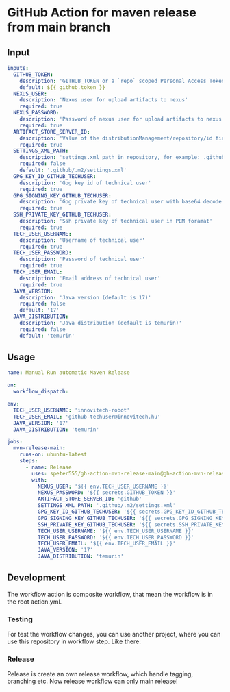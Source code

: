 # GitHub Action for maven release from main branch

## Input

```yaml
inputs:
  GITHUB_TOKEN:
    description: 'GITHUB_TOKEN or a `repo` scoped Personal Access Token (PAT)'
    default: ${{ github.token }}
  NEXUS_USER:
    description: 'Nexus user for upload artifacts to nexus'
    required: true
  NEXUS_PASSWORD:
    description: 'Password of nexus user for upload artifacts to nexus'
    required: true
  ARTIFACT_STORE_SERVER_ID:
    description: 'Value of the distributionManagement/repository/id field of the pom.xml'
    required: true
  SETTINGS_XML_PATH:
    description: 'settings.xml path in repository, for example: .github/.m2/settings.xml (in repository root, there is a .github folder ...'
    required: false
    default: '.github/.m2/settings.xml'
  GPG_KEY_ID_GITHUB_TECHUSER:
    description: 'Gpg key id of technical user'
    required: true
  GPG_SIGNING_KEY_GITHUB_TECHUSER:
    description: 'Gpg private key of technical user with base64 decode format'
    required: true
  SSH_PRIVATE_KEY_GITHUB_TECHUSER:
    description: 'Ssh private key of technical user in PEM foramat'
    required: true
  TECH_USER_USERNAME:
    description: 'Username of technical user'
    required: true
  TECH_USER_PASSWORD:
    description: 'Password of technical user'
    required: true
  TECH_USER_EMAIL:
    description: 'Email address of technical user'
    required: true
  JAVA_VERSION:
    description: 'Java version (default is 17)'
    required: false
    default: '17'
  JAVA_DISTRIBUTION:
    description: 'Java distribution (default is temurin)'
    required: false
    default: 'temurin'
```

## Usage

```yaml
name: Manual Run automatic Maven Release

on:
  workflow_dispatch:

env:
  TECH_USER_USERNAME: 'innovitech-robot'
  TECH_USER_EMAIL: 'github-techuser@innovitech.hu'
  JAVA_VERSION: '17'
  JAVA_DISTRIBUTION: 'temurin'

jobs:
  mvn-release-main:
    runs-on: ubuntu-latest
    steps:
      - name: Release
        uses: speter555/gh-action-mvn-release-main@gh-action-mvn-release-main-0.5.0
        with:
          NEXUS_USER: '${{ env.TECH_USER_USERNAME }}'
          NEXUS_PASSWORD: '${{ secrets.GITHUB_TOKEN }}'
          ARTIFACT_STORE_SERVER_ID: 'github'
          SETTINGS_XML_PATH: '.github/.m2/settings.xml'
          GPG_KEY_ID_GITHUB_TECHUSER: '${{ secrets.GPG_KEY_ID_GITHUB_TECHUSER }}'
          GPG_SIGNING_KEY_GITHUB_TECHUSER: '${{ secrets.GPG_SIGNING_KEY_GITHUB_TECHUSER }}'
          SSH_PRIVATE_KEY_GITHUB_TECHUSER: '${{ secrets.SSH_PRIVATE_KEY_GITHUB_TECHUSER }}'
          TECH_USER_USERNAME: '${{ env.TECH_USER_USERNAME }}'
          TECH_USER_PASSWORD: '${{ env.TECH_USER_PASSWORD }}'
          TECH_USER_EMAIL: '${{ env.TECH_USER_EMAIL }}'
          JAVA_VERSION: '17'
          JAVA_DISTRIBUTION: 'temurin'
```

## Development

The workflow action is composite workflow, that mean the workflow is in the root action.yml.

### Testing

For test the workflow changes, you can use another project, where you can use this repository in workflow step. Like there: 

### Release

Release is create an own release workflow, which handle tagging, branching etc.
Now release workflow can only main release! 
